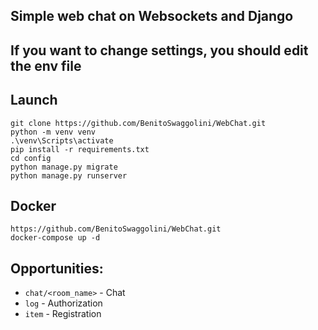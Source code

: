 ## Simple web chat on Websockets and Django



## If you want to change  settings, you should edit the env file



Launch
------

```
git clone https://github.com/BenitoSwaggolini/WebChat.git
python -m venv venv
.\venv\Scripts\activate
pip install -r requirements.txt
cd config
python manage.py migrate
python manage.py runserver
```



Docker
------

```
https://github.com/BenitoSwaggolini/WebChat.git
docker-compose up -d
```




Opportunities:
------


* `chat/<room_name>` - Chat
* `log` - Authorization
* `item` - Registration

